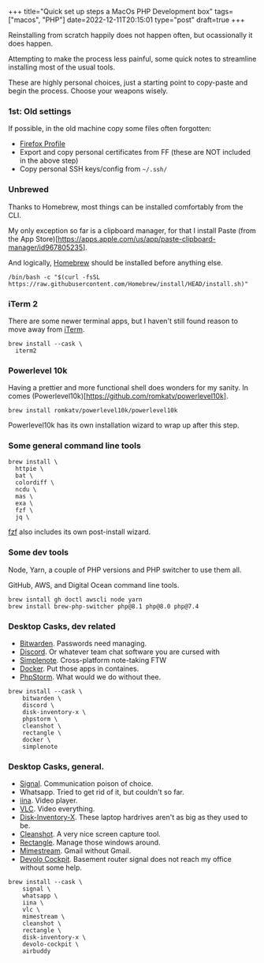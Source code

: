 +++
title="Quick set up steps a MacOs PHP Development box"
tags=["macos", "PHP"]
date=2022-12-11T20:15:01
type="post"
draft=true
+++

Reinstalling from scratch happily does not happen often, but ocassionally it does happen.

Attempting to make the process less painful, some quick notes to streamline installing most of the usual tools.

These are highly personal choices, just a starting point to copy-paste and begin the process. Choose your weapons wisely.

### 1st: Old settings

If possible, in the old machine copy some files often forgotten:

- [Firefox Profile](https://support.mozilla.org/en-US/kb/profiles-where-firefox-stores-user-data)
- Export and copy personal certificates from FF (these are NOT included in the above step)
- Copy personal SSH keys/config from `~/.ssh/`

### Unbrewed

Thanks to Homebrew, most things can be installed comfortably from the CLI.

My only exception so far is a clipboard manager, for that I install Paste (from the App Store)[https://apps.apple.com/us/app/paste-clipboard-manager/id967805235].

And logically, [Homebrew](https://brew.sh/) should be installed before anything else.

```shell
/bin/bash -c "$(curl -fsSL https://raw.githubusercontent.com/Homebrew/install/HEAD/install.sh)"
```

### iTerm 2

There are some newer terminal apps, but I haven't still found reason to move away from [iTerm](https://iterm2.com/).

```shell
brew install --cask \
  iterm2
```

### Powerlevel 10k

Having a prettier and more functional shell does wonders for my sanity. In comes (Powerlevel10k)[https://github.com/romkatv/powerlevel10k].

```shell
brew install romkatv/powerlevel10k/powerlevel10k
```

Powerlevel10k has its own installation wizard to wrap up after this step.

### Some general command line tools

```shell
brew install \
  httpie \
  bat \
  colordiff \
  ncdu \
  mas \
  exa \
  fzf \
  jq \
```

[fzf](https://github.com/junegunn/fzf) also includes its own post-install wizard.

### Some dev tools

Node, Yarn, a couple of PHP versions and PHP switcher to use them all.

GitHub, AWS, and Digital Ocean command line tools.

```shell
brew isntall gh doctl awscli node yarn
brew install brew-php-switcher php@8.1 php@8.0 php@7.4
```

### Desktop Casks, dev related

* [Bitwarden](https://bitwarden.com). Passwords need managing. 
* [Discord](https://discord.com). Or whatever team chat software you are cursed with
* [Simplenote](https://simplenote.com/). Cross-platform note-taking FTW
* [Docker](https://www.docker.com/). Put those apps in containes.
* [PhpStorm](https://www.jetbrains.com/phpstorm/). What would we do without thee.

```shell
brew install --cask \
    bitwarden \  
    discord \ 
    disk-inventory-x \ 
    phpstorm \
    cleanshot \
    rectangle \
    docker \
    simplenote 
```

### Desktop Casks, general.
* [Signal](https://signal.org/en/). Communication poison of choice.
* Whatsapp. Tried to get rid of it, but couldn't so far.
* [iina](https://iina.io/). Video player.
* [VLC](https://www.videolan.org/vlc/). Video everything.
* [Disk-Inventory-X](https://www.derlien.com/). These laptop hardrives aren't as big as they used to be.
* [Cleanshot](https://cleanshot.com/). A very nice screen capture tool.
* [Rectangle](https://rectangleapp.com/). Manage those windows around.
* [Mimestream](https://mimestream.com/). Gmail without Gmail.
* [Devolo Cockpit](https://www.devolo.es/devolo-cockpit). Basement router signal does not reach my office without some help. 

```shell
brew install --cask \
    signal \
    whatsapp \
    iina \
    vlc \
    mimestream \
    cleanshot \
    rectangle \
    disk-inventory-x \
    devolo-cockpit \
    airbuddy
```
